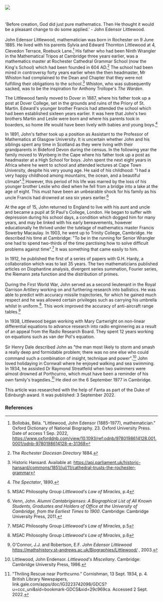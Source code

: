 <a href="https://juncture-digital.org"><img src="https://juncture-digital.org/images/ve-button.png"></a>
<param ve-config title="John Edensor Littlewood" author="Michelle Crowther" layout="vtl" banner="/images/banners/19c.jpg">

<param ve-entity eid="Q507517" aliases="Rochester">
<param ve-entity eid="Q179224" aliases="Dover">

#

'Before creation, God did just pure mathematics. Then He thought it would be a pleasant change to do some applied.' - John Edensor Littlewood.
<br><br>
John Edensor Littlewood, mathematician was born in Rochester on 9 June 1885. He lived with his parents Sylvia and Edward Thornton Littlewood at 4, Clevedon Terrace, Roebuck Lane.[^ref1] His father who had been Ninth Wrangler in the Mathematical Tripos at Cambridge three years earlier, was a mathematics master at Rochester Cathedral Grammar School (now the King's School) which had been founded in 604 AD.[^ref2] The school had been mired in controversy forty years earlier when the then headmaster, Mr Whiston had complained to the Dean and Chapter that they were not fulfilling their obligations to the school.[^ref3] Whiston, who was subsequently sacked, was to be the inspiration for Anthony Trollope's _The Warden_. 
<param ve-map center="Q507517" zoom="15">

The Littlewood family moved to Dover in 1887, where his father took up a post at Dover College, set in the grounds and ruins of the Priory of St. Martin. Edward's younger brother Francis had attended the school which had been established sixteen years earlier. It was here that John's two brothers Martin and Leslie were born and where his parents took in boarders, so home life would have been lively with babies and young boys.[^ref4] 
<param ve-image url="https://upload.wikimedia.org/wikipedia/commons/f/f6/Dover_College_postcard.jpg" label="Dover College" attribution="Unknown author, Public domain, via Wikimedia Commons">

In 1891, John's father took up a position as Assistant to the Professor of Mathematics at Glasgow University. It is uncertain whether John and his siblings spent any time in Scotland as they were living with their grandparents in Bideford Devon during the census. In the following year the family moved to Wynberg in the Cape where his father took up a post as headmaster at a High School for boys.  John spent the next eight years in Africa where he went to school and attended lectures at Cape Town University, despite his very young age. He said of his childhood: "I had a very happy childhood among mountains, the ocean, and a beautiful climate".[^ref5] However, this period of his life was marred by the loss of his younger brother Leslie who died when he fell from a bridge into a lake at the age of eight. This must have been an unbearable shock for his family as his uncle Francis had drowned at sea six years earlier.[^ref6] 

At the age of 15, John returned to England to live with his aunt and uncle and became a pupil at St Paul's College, London. He began to suffer with depression during his school days, a condition which dogged him for many years, and may be linked with his early bereavements, however educationally he thrived under the tutelage of mathematics master Francis Sowerby Macaulay. In 1903, he went up to Trinity College, Cambridge. He described his time at Cambridge: "To be in the running for Senior Wrangler one had to spend two-thirds of the time parctising how to solve difficult problems against time".[^ref7] It was something that came easily to him.

In 1912, he published the first of a series of papers with G.H. Hardy, a collaboration which was to last 35 years. The two mathematicians published articles on Diophantine analysis, divergent series summation, Fourier series, the Riemann zeta function and the distribution of primes.
<br><br>
During the First World War, John served as a second lieutenant in the Royal Garrison Artillery working on and furthering research into ballistics. He was able to predict with accuracy missile trajectories, for which he gained much respect and he was allowed certain privileges such as carrying his umbrella whilst in uniform.[^ref8]. This work improved the accuracy of anti-aircraft range tables.[^ref9]

In 1938, Littlewood began working with Mary Cartwright on non-linear differential equations to advance research into radio enginnering as a result of an appeal from the Radio Research Board. They spent 12 years working on equations such as van der Pol's equation.
<br><br>
Sir Henry Dale described John as "the man most likely to storm and smash a really deep and formidable problem; there was no one else who could command such a combination of insight, technique and power".[^ref10] John loved holidaying in Cornwall where he enjoyed walking and sea swimming. In 1934, he assisted Dr Raymond Streatfeild when two swimmers were almost drowned at Porthcurno, which must have been a reminder of his own family's tragedies.[^ref11] He died on the 6 September 1977 in Cambridge.
<br><br>
This article was researched with the help of Fanta as part of the Duke of Edinburgh award. It was published: 3 September 2022.
<param ve-image url="https://upload.wikimedia.org/wikipedia/commons/5/56/John_Edensor_Littlewood.jpg" label="John Edensor Littlewood" attribution="no conegut, via Wikimedia Commons" license="CC BY-SA 3.0">

### References

[^ref1]: Bollobás, Béla. "Littlewood, John Edensor (1885–1977), mathematician." Oxford Dictionary of National Biography.  23. Oxford University Press. Date of access 1 Sep. 2022, <https://www.oxforddnb.com/view/10.1093/ref:odnb/9780198614128.001.0001/odnb-9780198614128-e-31368>
[^ref2]: The _Rochester Diocesan Directory_ 1884.
[^ref3]: Historic Hansard. Available at: https://api.parliament.uk/historic-hansard/commons/1851/jul/11/cathedral-trusts-the-rochester-grammar
[^ref4]: _The Spectator_, 1890.
[^ref5]: MSAC Philosophy Group _Littlewood's Law of Miracles_, p.4
[^ref6]: Venn, John. _Alumni Cantabrigienses: A Biographical List of All Known Students, Graduates and Holders of Office at the University of Cambridge, from the Earliest Times to 1900_. Cambridge: Cambridge University Press, 2011.
[^ref7]: MSAC Philosophy Group _Littlewood's Law of Miracles_, p.5
[^ref8]: MSAC Philosophy Group _Littlewood's Law of Miracles_, p.6
[^ref9]: O'Connor, J.J. and Robertson, E.F. _John Edensor Littlewood_ https://mathshistory.st-andrews.ac.uk/Biographies/Littlewood/ , 2003.
[^ref10]: Littlewood, John Endensor. _Littlewood's Miscellany_. Cambridge: Cambridge University Press, 1986.
[^ref11]: "Thriling Rescue near Porthcurno." Cornishman, 13 Sept. 1934, p. 4. British Library Newspapers, link.gale.com/apps/doc/IG3223742098/GDCS?u=ccc_uni&sid=bookmark-GDCS&xid=29c969ca. Accessed 2 Sept. 2022.
